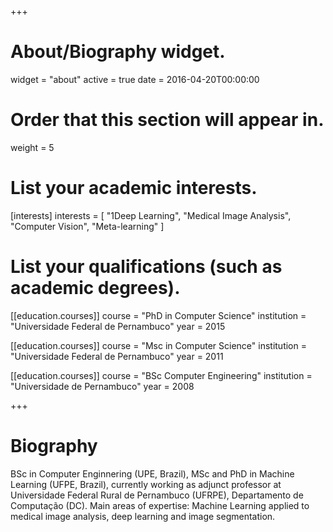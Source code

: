 +++
# About/Biography widget.
widget = "about"
active = true
date = 2016-04-20T00:00:00

# Order that this section will appear in.
weight = 5

# List your academic interests.
[interests]
  interests = [
    "1Deep Learning",
    "Medical Image Analysis",
    "Computer Vision",
    "Meta-learning"
  ]

# List your qualifications (such as academic degrees).
[[education.courses]]
  course = "PhD in Computer Science"
  institution = "Universidade Federal de Pernambuco"
  year = 2015

[[education.courses]]
  course = "Msc in Computer Science"
  institution = "Universidade Federal de Pernambuco"
  year = 2011

[[education.courses]]
  course = "BSc Computer Engineering"
  institution = "Universidade de Pernambuco"
  year = 2008
 
+++

# Biography

BSc in Computer Enginnering (UPE, Brazil), MSc and PhD in Machine Learning (UFPE, Brazil), currently working as adjunct professor at Universidade Federal Rural de Pernambuco (UFRPE), Departamento de Computação (DC). Main areas of expertise: Machine Learning applied to medical image analysis, deep learning and image segmentation.
